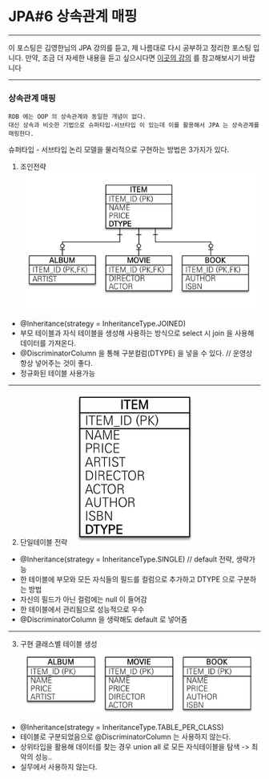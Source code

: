 # JPA#6 상속관계 매핑

---

이 포스팅은 김영한님의 JPA 강의를 듣고, 제 나름대로 다시 공부하고 정리한 포스팅 입니다. 만약, 조금 더 자세한 내용을 듣고 싶으시다면 [이곳의 강의](https://www.inflearn.com/users/@yh) 를 참고해보시기 바랍니다

---

### 상속관계 매핑
```text
RDB 에는 OOP 의 상속관계와 동일한 개념이 없다. 
대신 상속과 비슷한 기법으로 슈퍼타입-서브타입 이 있는데 이를 활용해서 JPA 는 상속관계를 매핑한다. 
```
슈퍼타입 - 서브타입 논리 모델을 물리적으로 구현하는 방법은 3가지가 있다.
1. 조인전략 
![조인전략](https://github.com/JadenKim940105/TIL/blob/master/jpa/img/join.png)  

- @Inheritance(strategy = InheritanceType.JOINED) 
- 부모 테이블과 자식 테이블을 생성해 사용하는 방식으로 select 시 join 을 사용해 데이터를 가져온다.
- @DiscriminatorColumn 을 통해 구분컬럼(DTYPE) 을 넣을 수 있다. // 운영상 항상 넣어주는 것이 좋다.
- 정규화된 테이블 사용가능
  
---   
  
2. 단일테이블 전략
![단일테이블전략](https://github.com/JadenKim940105/TIL/blob/master/jpa/img/onetable.png)  
   
- @Inheritance(strategy = InheritanceType.SINGLE) // default 전략, 생략가능
- 한 테이블에 부모와 모든 자식들의 필드를 컬럼으로 추가하고 DTYPE 으로 구분하는 방법
- 자신의 필드가 아닌 컬럼에는 null 이 들어감
- 한 테이블에서 관리됨으로 성능적으로 우수 
- @DiscriminatorColumn 을 생략해도 default 로 넣어줌 
  
----
   
3. 구현 클래스별 테이블 생성 
![테이블 분할](https://github.com/JadenKim940105/TIL/blob/master/jpa/img/eachtable.png)  
   
- @Inheritance(strategy = InheritanceType.TABLE_PER_CLASS) 
- 테이블로 구분되었음으로 @DiscriminatorColumn 는 사용하지 않는다.
- 상위타입을 활용해 데이터를 찾는 경우 union all 로 모든 자식테이블을 탐색 -> 최악의 성능..
- 실무에서 사용하지 않는다. 
